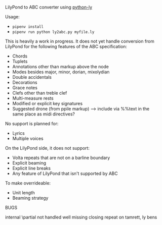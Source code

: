 LilyPond to ABC converter using [python-ly](https://pypi.python.org/pypi/python-ly)

Usage: 

* `pipenv install`
* `pipenv run python ly2abc.py myfile.ly`

This is heavily a work in progress. It does not yet handle conversion from
LilyPond for the following features of the ABC specification:

* Chords
* Tuplets
* Annotations other than markup above the node
* Modes besides major, minor, dorian, mixolydian
* Double accidentals
* Decorations
* Grace notes
* Clefs other than treble clef
* Multi-measure rests
* Modified or explicit key signatures
* Suggested drone (from ppile markup) --> include via %%text in the same place as midi directives?

No support is planned for:

* Lyrics
* Multiple voices

On the LilyPond side, it does not support:

* Volta repeats that are not on a barline boundary
* Explicit beaming
* Explicit line breaks
* Any feature of LilyPond that isn't supported by ABC

To make overrideable:

* Unit length
* Beaming strategy

BUGS

internal \partial not handled well
missing closing repeat on tamrett, ly bens
